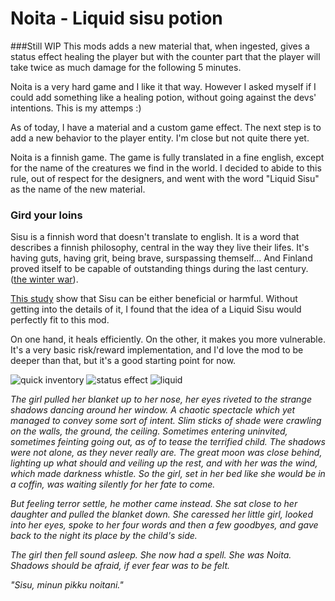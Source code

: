 # Noita - Liquid sisu potion
###Still WIP
This mods adds a new material that, when ingested, gives a status effect healing the player but with the counter part that the player will take twice as much damage for the following 5 minutes.


Noita is a very hard game and I like it that way. However I asked myself if I could add something like a healing potion, without going against the devs' intentions.
This is my attemps :)

As of today, I have a material and a custom game effect. The next step is to add a new behavior to the player entity. I'm close but not quite there yet.

Noita is a finnish game. The game is fully translated in a fine english, except for the name of the creatures we find in the world. I decided to abide to this rule, out of respect for the designers, and went with the word "Liquid Sisu" as the name of the new material.

### Gird your loins

Sisu is a finnish word that doesn't translate to english. It is a word that describes a finnish philosophy, central in the way they live their lifes. It's having guts, having grit, being brave, surspassing themself... And Finland proved itself to be capable of outstanding things during the last century. ([the winter war](https://en.wikipedia.org/wiki/Winter_War)).

[This study](https://www.ncbi.nlm.nih.gov/pmc/articles/PMC9667267/) show that Sisu can be either beneficial or harmful. Without getting into the details of it, I found that the idea of a Liquid Sisu would perfectly fit to this mod.

On one hand, it heals efficiently. On the other, it makes you more vulnerable. It's a very basic risk/reward implementation, and I'd love the mod to be deeper than that, but it's a good starting point for now.

![quick inventory](https://i.imgur.com/f1aIJ95.png)
![status effect](https://i.imgur.com/QP4F7II.png)
![liquid](https://i.imgur.com/QD813MC.png)

*The girl pulled her blanket up to her nose, her eyes riveted to the strange shadows dancing around her window. A chaotic spectacle which yet managed to convey some sort of intent. Slim sticks of shade were crawling on the walls, the ground, the ceiling. Sometimes entering uninvited, sometimes feinting going out, as of to tease the terrified child. The shadows were not alone, as they never really are. The great moon was close behind, lighting up what should and veiling up the rest, and with her was the wind, which made darkness whistle. So the girl, set in her bed like she would be in a coffin, was waiting silently for her fate to come.*

*But feeling terror settle, he mother came instead. She sat close to her daughter and pulled the blanket down. She caressed her little girl, looked into her eyes, spoke to her four words and then a few goodbyes, and gave back to the night its place by the child's side.*

*The girl then fell sound asleep. She now had a spell. She was Noita. Shadows should be afraid, if ever fear was to be felt.*

*"Sisu, minun pikku noitani."*
